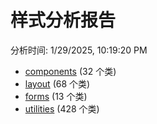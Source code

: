 # 样式分析报告

分析时间: 1/29/2025, 10:19:20 PM

- [components](components.md) (32 个类)
- [layout](layout.md) (68 个类)
- [forms](forms.md) (13 个类)
- [utilities](utilities.md) (428 个类)
